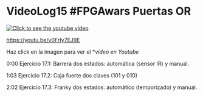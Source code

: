 # VideoLog15 #FPGAwars Puertas OR

[![Click to see the youtube video](https://img.youtube.com/vi/v0FrIy7EJ9E/0.jpg)](https://youtu.be/v0FrIy7EJ9E)

https://youtu.be/v0FrIy7EJ9E

Haz click en la imagen para ver el **vídeo en Youtube*

0:00 Ejercicio 17.1: Barrera dos estados: automática (sensor IR) y manual.

1:03 Ejercicio 17.2: Caja fuerte dos claves (101 y 010)

2:02 Ejercicio 17.3: Franky dos estados:  automático (temporizado) y manual.

